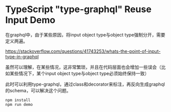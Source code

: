 TypeScript "type-graphql" Reuse Input Demo
===========================

在graphql中，由于某些原因，将input object type与object type强制分开，需要定义两遍。

https://stackoverflow.com/questions/41743253/whats-the-point-of-input-type-in-graphql

虽然可以理解，在某些情况，这非常繁琐，并且在代码层面也会增加一些误会（比如某些情况下，某个input object type与object type必须始终保持一致）

此时可以利用type-graphql，通过class和decorator来标注，再反向生成graphql的schema，可以解决这个问题。

```
npm install
npm run demo
```
